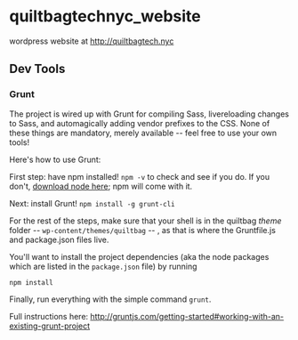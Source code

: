 # quiltbagtechnyc_website
wordpress website at http://quiltbagtech.nyc


## Dev Tools

### Grunt

The project is wired up with Grunt for compiling Sass, livereloading changes to Sass, and automagically adding vendor prefixes to the CSS. None of these things are mandatory, merely available -- feel free to use your own tools!

Here's how to use Grunt:

First step: have npm installed! `npm -v` to check and see if you do.
If you don't, [download node here](https://nodejs.org/); npm will come with it.

Next: install Grunt!
`npm install -g grunt-cli`

For the rest of the steps, make sure that your shell is in the quiltbag _theme_ folder -- `wp-content/themes/quiltbag` -- , as that is where the Gruntfile.js and package.json files live.

You'll want to install the project dependencies (aka the node packages which are listed in the `package.json` file) by running

`npm install` 

Finally, run everything with the simple command `grunt`. 

Full instructions here: http://gruntjs.com/getting-started#working-with-an-existing-grunt-project

